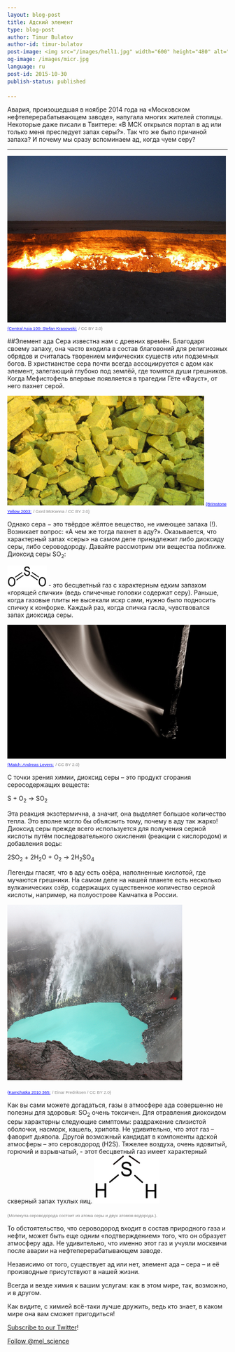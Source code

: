 ```yaml
---
layout: blog-post
title: Адский элемент
type: blog-post
author: Timur Bulatov
author-id: timur-bulatov
post-image: <img src="/images/hell1.jpg" width="600" height="480" alt="hell">
og-image: /images/micr.jpg
language: ru
post-id: 2015-10-30
publish-status: published

---
```

Авария, произошедшая в ноябре 2014 года на «Московском нефтеперерабатывающем заводе», напугала многих жителей столицы.  Некоторые даже писали в Твиттере: «В МСК открылся портал в ад или только меня преследует запах серы?». Так что же было причиной запаха? И почему мы сразу вспоминаем ад, когда чуем серу?

<!-- more -->


---
<img src="/images/hell1.jpg" width="500" height="380" alt="hell">
<a href="https://www.flickr.com/photos/rapidtravelchai/6086389269/in/photolist" style="color:blue; font-family:Helvetica; font-size:0.7em">{Central Asia 100: Stefan Krasowski:</a> <span style="color:grey; font-family:Helvetica; font-size:0.7em;">/ CC BY 2.0} </span>

##Элемент ада
Сера известна нам с древних времён. Благодаря своему запаху, она часто входила в состав благовоний для религиозных обрядов и считалась творением мифических существ или подземных богов.
В христианстве сера почти всегда ассоциируется с адом как элемент, залегающий глубоко под землёй, где томятся души грешников. Когда Мефистофель впервые появляется в трагедии Гёте «Фауст», от него пахнет серой.


<img src="/images/hell2.jpg" width="450" height="250" alt="hell">
<a href="https://www.flickr.com/photos/gord99/290014769/in/photolist" style="color:blue; font-family:Helvetica; font-size:0.7em">{Brimstone Yellow 2003:</a> <span style="color:grey; font-family:Helvetica; font-size:0.7em;">/ Gord McKenna / CC BY 2.0} </span>

Однако сера − это твёрдое жёлтое вещество, не имеющее запаха (!). Возникает вопрос: «А чем же тогда пахнет в аду?». Оказывается, что характерный запах «серы» на самом деле принадлежит либо диоксиду серы, либо сероводороду. Давайте рассмотрим эти вещества поближе. 
Диоксид серы SO<sub>2</sub>:


<img src="/images/hell3.png" width="90" height="50" alt="hell"> - это бесцветный газ с характерным едким запахом «горящей спички» (ведь спичечные головки содержат серу). Раньше, когда газовые плиты не высекали искр сами, нужно было подносить спичку к конфорке. Каждый раз, когда спичка гасла, чувствовался запах диоксида серы.

<img src="/images/hell4.jpg" width="500" height="305" alt="hell">
<a href="https://www.flickr.com/photos/96dpi/2476839380/in/photolist" style="color:blue; font-family:Helvetica; font-size:0.7em">{Match: Andreas Levers:</a> <span style="color:grey; font-family:Helvetica; font-size:0.7em;">/ CC BY 2.0} </span>

С точки зрения химии, диоксид серы – это продукт сгорания серосодержащих веществ:

S + O<sub>2</sub> → SO<sub>2</sub> 

Эта реакция экзотермична, а значит, она выделяет большое количество тепла. Это вполне могло бы объяснить тому, почему в аду так жарко!
Диоксид серы прежде всего используется для получения серной кислоты путём последовательного окисления (реакции с кислородом) и добавления воды:

2SO<sub>2</sub> + 2H<sub>2</sub>O + O<sub>2</sub> → 2H<sub>2</sub>SO<sub>4</sub>

Легенды гласят, что в аду есть озёра, наполненные кислотой, где мучаются грешники. На самом деле на нашей планете есть несколько вулканических озёр, содержащих существенное количество серной кислоты, например, на полуострове Камчатка в России.


<img src="/images/hell5.jpg" width="400" height="400" alt="hell">

<a href="https://www.flickr.com/photos/wild_speedy/5280885221/in/photolist-93DVcc-8zB9UY" style="color:blue; font-family:Helvetica; font-size:0.7em">{Kamchatka 2010 365:</a> <span style="color:grey; font-family:Helvetica; font-size:0.7em;">/ Einar Fredriksen / CC BY 2.0} </span>

Как вы сами можете догадаться, газы в атмосфере ада совершенно не полезны для здоровья: SO<sub>2</sub> очень токсичен. Для отравления диоксидом серы характерны следующие симптомы: раздражение слизистой оболочки, насморк, кашель, хрипота. Не удивительно, что этот газ – фаворит дьявола.
Другой возможный кандидат в компоненты адской атмосферы – это сероводород (H2S). Тяжелее воздуха, очень ядовитый, горючий и взрывчатый, - этот бесцветный газ имеет характерный скверный запах тухлых яиц. 
<img src="/images/hell6.png" width="150" height="110" alt="hell">

<span style="color:grey; font-family:Helvetica; font-size:0.7em;">(Молекула сероводорода состоит из атома серы и двух атомов водорода.).</span>

То обстоятельство, что сероводород входит в состав природного газа и нефти, может быть еще одним «подтверждением» того, что он образует атмосферу ада. Не удивительно, что именно этот газ и учуяли москвичи после аварии на нефтеперерабатывающем заводе. 

Независимо от того, существует ад или нет, элемент ада – сера – и её производные присутствуют в нашей жизни.

Всегда и везде химия к вашим услугам: как в этом мире, так, возможно, и в другом.

Как видите, с химией всё-таки лучше дружить, ведь кто знает, в каком мире она вам сможет пригодиться!
<br/>

<a href="https://twitter.com/mel_science">Subscribe to our Twitter</a>!

<!-- Begin Twitter follow -->
<a href="https://twitter.com/mel_science" class="twitter-follow-button" data-show-count="false" data-size="large">Follow @mel_science</a>
<script>!function(d,s,id){var js,fjs=d.getElementsByTagName(s)[0],p=/^http:/.test(d.location)?'http':'https';if(!d.getElementById(id)){js=d.createElement(s);js.id=id;js.src=p+'://platform.twitter.com/widgets.js';fjs.parentNode.insertBefore(js,fjs);}}(document, 'script', 'twitter-wjs');</script>
<!-- End Twitter follow -->
